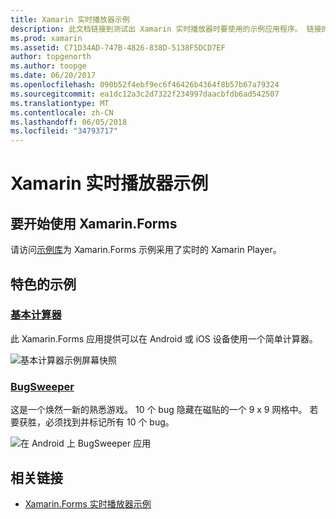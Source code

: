 ```yaml
---
title: Xamarin 实时播放器示例
description: 此文档链接到测试出 Xamarin 实时播放器时要使用的示例应用程序。 链接的示例包括基本计算器和 bug 清理程序游戏。
ms.prod: xamarin
ms.assetid: C71D34AD-747B-4826-838D-5138F5DCD7EF
author: topgenorth
ms.author: toopge
ms.date: 06/20/2017
ms.openlocfilehash: 090b52f4ebf9ec6f46426b4364f8b57b67a79324
ms.sourcegitcommit: ea1dc12a3c2d7322f234997daacbfdb6ad542507
ms.translationtype: MT
ms.contentlocale: zh-CN
ms.lasthandoff: 06/05/2018
ms.locfileid: "34793717"
---
```

# <a name="xamarin-live-player-samples"></a>Xamarin 实时播放器示例

## <a name="get-started-with-xamarinforms"></a>要开始使用 Xamarin.Forms

请访问[示例库](https://developer.xamarin.com/samples/xamarin-live-player/all/)为 Xamarin.Forms 示例采用了实时的 Xamarin Player。

## <a name="featured-samples"></a>特色的示例

### <a name="basic-calculatorhttpsdeveloperxamarincomsamplesmobileliveplayerbasiccalculator"></a>[基本计算器](https://developer.xamarin.com/samples/mobile/LivePlayer/BasicCalculator/)

此 Xamarin.Forms 应用提供可以在 Android 或 iOS 设备使用一个简单计算器。

![基本计算器示例屏幕快照](samples-images/basic-calculator-sml.png)

### <a name="bugsweeperhttpsdeveloperxamarincomsamplesmobileliveplayerbugsweeperlp"></a>[BugSweeper](https://developer.xamarin.com/samples/mobile/LivePlayer/BugSweeperLP/)

这是一个焕然一新的熟悉游戏。 10 个 bug 隐藏在磁贴的一个 9 x 9 网格中。 若要获胜，必须找到并标记所有 10 个 bug。

![在 Android 上 BugSweeper 应用](samples-images/bugsweeper-sml.png)

## <a name="related-links"></a>相关链接

- [Xamarin.Forms 实时播放器示例](https://developer.xamarin.com/samples/xamarin-live-player/all/)
